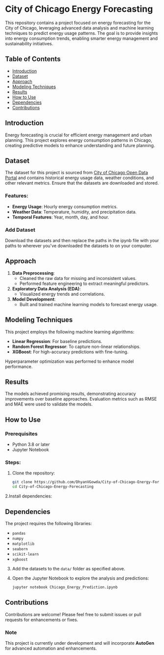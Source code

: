 # City of Chicago Energy Forecasting

This repository contains a project focused on energy forecasting for the City of Chicago, leveraging advanced data analysis and machine learning techniques to predict energy usage patterns. The goal is to provide insights into energy consumption trends, enabling smarter energy management and sustainability initiatives.

## Table of Contents
- [Introduction](#introduction)
- [Dataset](#dataset)
- [Approach](#approach)
- [Modeling Techniques](#modeling-techniques)
- [Results](#results)
- [How to Use](#how-to-use)
- [Dependencies](#dependencies)
- [Contributions](#contributions)

## Introduction

Energy forecasting is crucial for efficient energy management and urban planning. This project explores energy consumption patterns in Chicago, creating predictive models to enhance understanding and future planning.

## Dataset

The dataset for this project is sourced from [City of Chicago Open Data Portal](https://data.cityofchicago.org/) and contains historical energy usage data, weather conditions, and other relevant metrics. Ensure that the datasets are downloaded and stored.

### Features:
- **Energy Usage**: Hourly energy consumption metrics.
- **Weather Data**: Temperature, humidity, and precipitation data.
- **Temporal Features**: Year, month, day, and hour.

### Add Dataset
Download the datasets and then replace the paths in the ipynb file with your paths to wherever you've downloaded the datasets to on your computer.

## Approach

1. **Data Preprocessing**:
   - Cleaned the raw data for missing and inconsistent values.
   - Performed feature engineering to extract meaningful predictors.
2. **Exploratory Data Analysis (EDA)**:
   - Visualized energy trends and correlations.
3. **Model Development**:
   - Built and trained machine learning models to forecast energy usage.

## Modeling Techniques

This project employs the following machine learning algorithms:
- **Linear Regression**: For baseline predictions.
- **Random Forest Regressor**: To capture non-linear relationships.
- **XGBoost**: For high-accuracy predictions with fine-tuning.

Hyperparameter optimization was performed to enhance model performance.

## Results

The models achieved promising results, demonstrating accuracy improvements over baseline approaches. Evaluation metrics such as RMSE and MAE were used to validate the models.

## How to Use

### Prerequisites
- Python 3.8 or later
- Jupyter Notebook

### Steps:
1. Clone the repository:
   ```bash
   git clone https://github.com/DhyanVGowda/City-of-Chicago-Energy-Forecasting.git
   cd City-of-Chicago-Energy-Forecasting

2.Install dependencies:
## Dependencies

The project requires the following libraries:

- `pandas`
- `numpy`
- `matplotlib`
- `seaborn`
- `scikit-learn`
- `xgboost`

3. Add the datasets to the `data/` folder as specified above.

4. Open the Jupyter Notebook to explore the analysis and predictions:
   ```bash
   jupyter notebook Chicago_Energy_Prediction.ipynb

## Contributions

Contributions are welcome! Please feel free to submit issues or pull requests for enhancements or fixes.

### Note

This project is currently under development and will incorporate **AutoGen** for advanced automation and enhancements.

